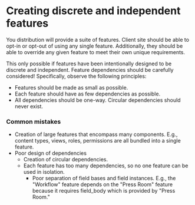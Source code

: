 # Creating discrete and independent features

You distribution will provide a suite of features. Client site should be able to opt-in or opt-out of using any single feature. Additionally, they should be able to override any given feature to meet their own unique requirements.

This only possible if features have been intentionally designed to be discrete and independent. Feature dependencies should be carefully considered! Specifically, observe the following principles:

* Features should be made as small as possible.
* Each feature should have as few dependencies as possible.
* All dependencies should be one-way. Circular dependencies should never exist.

### Common mistakes

* Creation of large features that encompass many components. E.g., content types, views, roles, permissions are all bundled into a single feature.
* Poor design of dependencies
  * Creation of circular dependencies.
  * Each feature has too many dependencies, so no one feature can be used in isolation.
    * Poor separation of field bases and field instances. E.g., the "Workflow" feature depends on the "Press Room" feature because it requires field_body which is provided by "Press Room."
